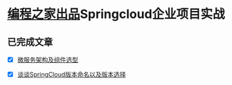 # [编程之家出品](https://www.codehome.vip/)Springcloud企业项目实战

## 已完成文章
- [x] [微服务架构及组件选型](https://www.codehome.vip/archives/microservicarchitecture)
- [x] [谈谈SpringCloud版本命名以及版本选择](https://www.codehome.vip/archives/springcloud-version)

